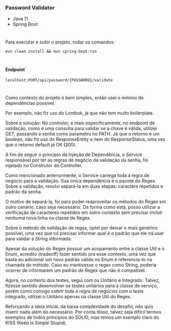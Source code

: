 ### Password Validator

- Java 11
- Spring Boot

#

Para executar e subir o projeto, rodar os comandos:

``` bash  
mvn clean install && mvn spring-boot:run
```  

#

#### Endpoint

``` xpath2 
localhost:PORT/api/password/{PASSWORD}/validate
```

# 

Como contexto do projeto é bem simples, então usei o mínimo de dependências possível.

Por exemplo, não fiz uso do Lombok, já que não tem muito boilerplate.

Sobre a solução:
No controler, e mais especificamente, no endpoint de validação, 
como é uma consulta para validar se a chave é válida, utilizei GET,
passando a senha como parametro no PATH. Já que o retorno é um boolean,
não fiz uso do ResponseEntity e nem do ResponseStatus, uma vez que o retorno
default já OK (200). 

A fim de seguir o princípio da Injeção de Dependência, o Service responsável
por ter as regras de negócio da validação da senha, foi injetado no Construtor
do Controller.

Como mencionado anteriormente, o Service carrega toda a regra de negócio para
a validação. Sua única dependência é o pacote do Regex. Sobre a validação,
resolvi separá-la em duas etapas: caracters repetidos e padrão da senha.

O motivo de separá-la, foi para poder reaproveitar os métodos do Regex em outro
cenário, caso seja necessário. Da forma como está, posso utilizar a verificação
de caracteres repetidos em outro contexto sem precisar incluir nenhuma nova linha
na classe de Regex.

Sobre o método de validação de regex, optei por deixar o mais genérico possível,
uma vez que só precisar informar qual é o padrão que ele irá usar para validar 
a String informada.

Apesar da solução do Regex possuir um acopamento entre a classe Util e o Enum,
acredito (tradeoff) fazer sentido pra esse contexto, uma vez que basta eu adicionar 
um novo padrão válido no Enum e referencia-lo na chamada do método. Caso eu 
mantivesse o regex como String, poderia ocorrer de informarem um padrão de Regex 
que não é compatível.

Agora, no contexto dos testes, segui com os Unitário e Integrado. Talvez, fizesse
sentido desenvolver os testes unitários para a classe de serviço, porém
como consigo cobrir toda a regra de negócios com o teste integrado, utilizei o
Unitário apenas na classe Util do Regex.

Reforçando a ideia inicial, da baixa complexidade do desafio, não quis inserir nada
além do necessário. Por conta disso, talvez seja difícil termos exemplos de 
todos princípios do SOLID, mas temos um exemplo claro do KISS (Keep is Simple Stupid).


